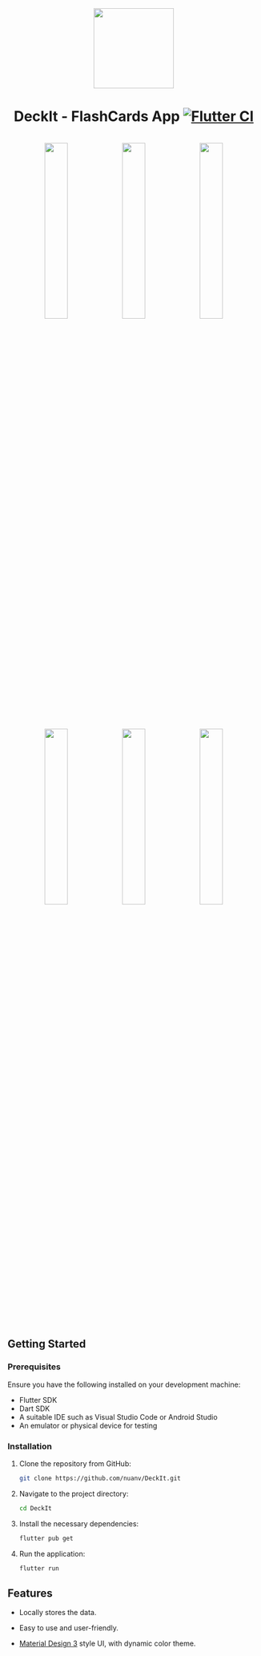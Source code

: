 <div align="center">

<img width="" src="assets/screenshots/icon.png"  width=160 height=160  align="center">

# DeckIt - FlashCards App  [![Flutter CI](https://github.com/nuanv/DeckIt/actions/workflows/flutter-ci.yml/badge.svg)](https://github.com/nuanv/DeckIt/actions/workflows/flutter-ci.yml)
   </br>
   <div>
      <img src="assets/screenshots/1.jpg" width="30%" />
      <img src="assets/screenshots/2.jpg" width="30%" />
      <img src="assets/screenshots/3.jpg" width="30%" />
      <img src="assets/screenshots/4.jpg" width="30%" />
      <img src="assets/screenshots/5.jpg" width="30%" />
      <img src="assets/screenshots/6.jpg" width="30%" />
   </div>
</div>

<br>

## Getting Started

### Prerequisites

Ensure you have the following installed on your development machine:

- Flutter SDK
- Dart SDK
- A suitable IDE such as Visual Studio Code or Android Studio
- An emulator or physical device for testing

### Installation

1. Clone the repository from GitHub:

   ```sh
   git clone https://github.com/nuanv/DeckIt.git
   ```

2. Navigate to the project directory:

   ```sh
   cd DeckIt
   ```

3. Install the necessary dependencies:

   ```sh
   flutter pub get
   ```

4. Run the application:

   ```sh
   flutter run
   ```

## Features

- Locally stores the data.

- Easy to use and user-friendly.

- [Material Design 3](https://m3.material.io/) style UI, with dynamic color theme.
